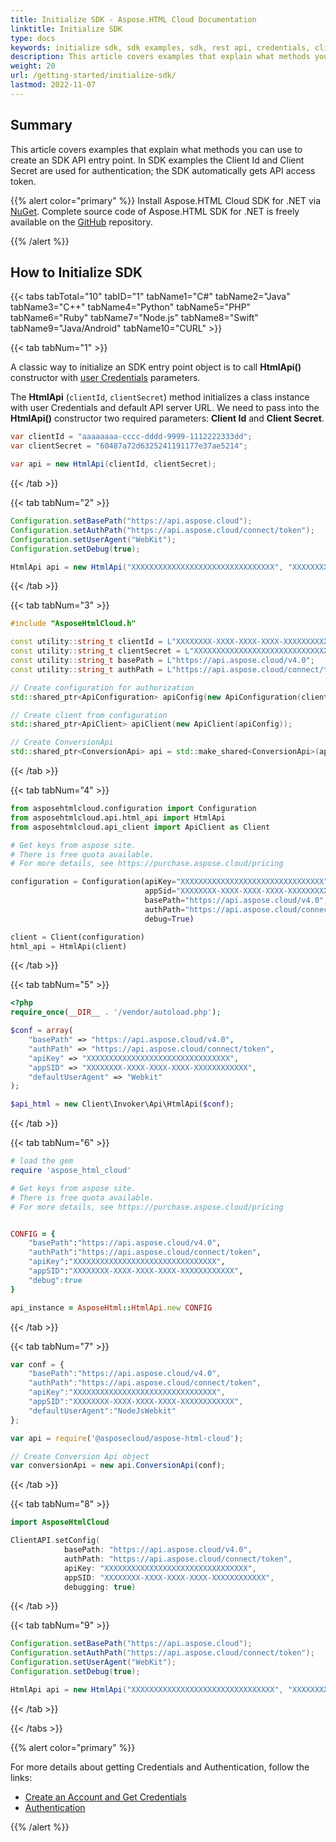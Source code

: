 ```yaml
---
title: Initialize SDK - Aspose.HTML Cloud Documentation
linktitle: Initialize SDK
type: docs
keywords: initialize sdk, sdk examples, sdk, rest api, credentials, client id, client secret, access token, entry point
description: This article covers examples that explain what methods you can use to create an SDK API entry point.
weight: 20
url: /getting-started/initialize-sdk/
lastmod: 2022-11-07
---
```


## **Summary**
This article covers examples that explain what methods you can use to create an SDK API entry point. In SDK examples the Client Id and Client Secret are used for authentication; the SDK automatically gets API access token.

{{% alert color="primary" %}} 
Install Aspose.HTML Cloud SDK for .NET via [NuGet](https://www.nuget.org/packages/Aspose.HTML-Cloud/). Complete source code of Aspose.HTML SDK for .NET is freely available on the [GitHub](https://github.com/aspose-html-cloud/aspose-html-cloud-dotnet) repository.

{{% /alert %}}

## **How to Initialize SDK**

{{< tabs tabTotal="10" tabID="1" tabName1="C#"  tabName2="Java" tabName3="C++"  tabName4="Python" tabName5="PHP"  tabName6="Ruby" tabName7="Node.js" tabName8="Swift"  tabName9="Java/Android" tabName10="CURL" >}}

{{< tab tabNum="1" >}}

A classic way to initialize an SDK entry point object is to call **HtmlApi()** constructor with [user Credentials](/html/create-an-account-and-get-credentials/) parameters.

The **HtmlApi** (`clientId`, `clientSecret`) method initializes a class instance with user Credentials and default API server URL. We need to pass into the **HtmlApi()** constructor two required parameters: **Client Id** and **Client Secret**.

```c#
var clientId = "aaaaaaaa-cccc-dddd-9999-1112222333dd";
var clientSecret = "60487a72d6325241191177e37ae5214";

var api = new HtmlApi(clientId, clientSecret);

```

{{< /tab >}}

{{< tab tabNum="2" >}}

```java
Configuration.setBasePath("https://api.aspose.cloud");
Configuration.setAuthPath("https://api.aspose.cloud/connect/token");
Configuration.setUserAgent("WebKit");
Configuration.setDebug(true);

HtmlApi api = new HtmlApi("XXXXXXXXXXXXXXXXXXXXXXXXXXXXXXXX", "XXXXXXXX-XXXX-XXXX-XXXX-XXXXXXXXXXXX");
```

{{< /tab >}}

{{< tab tabNum="3" >}}

```c++
#include "AsposeHtmlCloud.h"

const utility::string_t clientId = L"XXXXXXXX-XXXX-XXXX-XXXX-XXXXXXXXXXXX";
const utility::string_t clientSecret = L"XXXXXXXXXXXXXXXXXXXXXXXXXXXXXXXX";
const utility::string_t basePath = L"https://api.aspose.cloud/v4.0";
const utility::string_t authPath = L"https://api.aspose.cloud/connect/token";

// Create configuration for authorization
std::shared_ptr<ApiConfiguration> apiConfig(new ApiConfiguration(clientId, clientSecret, basePath, authPath));

// Create client from configuration
std::shared_ptr<ApiClient> apiClient(new ApiClient(apiConfig));

// Create ConversionApi
std::shared_ptr<ConversionApi> api = std::make_shared<ConversionApi>(apiClient);
```

{{< /tab >}}

{{< tab tabNum="4" >}}


```python
from asposehtmlcloud.configuration import Configuration
from asposehtmlcloud.api.html_api import HtmlApi
from asposehtmlcloud.api_client import ApiClient as Client

# Get keys from aspose site.
# There is free quota available. 
# For more details, see https://purchase.aspose.cloud/pricing

configuration = Configuration(apiKey="XXXXXXXXXXXXXXXXXXXXXXXXXXXXXXXX",
                              appSid="XXXXXXXX-XXXX-XXXX-XXXX-XXXXXXXXXXXX",
                              basePath="https://api.aspose.cloud/v4.0",
                              authPath="https://api.aspose.cloud/connect/token",
                              debug=True)

client = Client(configuration)
html_api = HtmlApi(client)
```

{{< /tab >}}

{{< tab tabNum="5" >}}

```php
<?php
require_once(__DIR__ . '/vendor/autoload.php');

$conf = array(
	"basePath" => "https://api.aspose.cloud/v4.0",
	"authPath" => "https://api.aspose.cloud/connect/token",
	"apiKey" => "XXXXXXXXXXXXXXXXXXXXXXXXXXXXXXXX",
	"appSID" => "XXXXXXXX-XXXX-XXXX-XXXX-XXXXXXXXXXXX",
	"defaultUserAgent" => "Webkit"
);

$api_html = new Client\Invoker\Api\HtmlApi($conf);
```

{{< /tab >}}

{{< tab tabNum="6" >}}

```ruby
# load the gem
require 'aspose_html_cloud'

# Get keys from aspose site.
# There is free quota available. 
# For more details, see https://purchase.aspose.cloud/pricing


CONFIG = {
    "basePath":"https://api.aspose.cloud/v4.0",
    "authPath":"https://api.aspose.cloud/connect/token",
    "apiKey":"XXXXXXXXXXXXXXXXXXXXXXXXXXXXXXXX",
    "appSID":"XXXXXXXX-XXXX-XXXX-XXXX-XXXXXXXXXXXX",
    "debug":true
}

api_instance = AsposeHtml::HtmlApi.new CONFIG
```

{{< /tab >}}

{{< tab tabNum="7" >}}

```javascript
var conf = {
    "basePath":"https://api.aspose.cloud/v4.0",
    "authPath":"https://api.aspose.cloud/connect/token",
    "apiKey":"XXXXXXXXXXXXXXXXXXXXXXXXXXXXXXXX",
    "appSID":"XXXXXXXX-XXXX-XXXX-XXXX-XXXXXXXXXXXX",
    "defaultUserAgent":"NodeJsWebkit"
};

var api = require('@asposecloud/aspose-html-cloud');

// Create Conversion Api object
var conversionApi = new api.ConversionApi(conf);
```

{{< /tab >}}

{{< tab tabNum="8" >}}

```swift
import AsposeHtmlCloud

ClientAPI.setConfig(
            basePath: "https://api.aspose.cloud/v4.0",
            authPath: "https://api.aspose.cloud/connect/token",
            apiKey: "XXXXXXXXXXXXXXXXXXXXXXXXXXXXXXXX",
            appSID: "XXXXXXXX-XXXX-XXXX-XXXX-XXXXXXXXXXXX",
            debugging: true)
```

{{< /tab >}}

{{< tab tabNum="9" >}}

```java
Configuration.setBasePath("https://api.aspose.cloud");
Configuration.setAuthPath("https://api.aspose.cloud/connect/token");
Configuration.setUserAgent("WebKit");
Configuration.setDebug(true);

HtmlApi api = new HtmlApi("XXXXXXXXXXXXXXXXXXXXXXXXXXXXXXXX", "XXXXXXXX-XXXX-XXXX-XXXX-XXXXXXXXXXXX");
```

{{< /tab >}}

{{< /tabs >}}	


{{% alert color="primary" %}} 

For more details about getting Credentials and Authentication, follow the links:

* [Create an Account and Get Credentials](/html/create-an-account-and-get-credentials/)
* [Authentication](/html/getting-started/authentication/) 

{{% /alert %}}